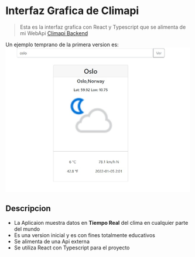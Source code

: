 # Interfaz Grafica de Climapi

> Esta es la interfaz grafica con React y Typescript que se alimenta de mi WebApi [Climapi Backend](https://github.com/gabusdev/climapi)

Un ejemplo temprano de la primera version es:
![Imagen de Prueba Primera Version](src\TestImage\testImage.jpeg "Imagen de prueba primera version")

## Descripcion 
- La Aplicaion muestra datos en **Tiempo Real** del clima en cualquier parte del mundo
- Es una version inicial y es con fines totalmente educativos
- Se alimenta de una Api externa 
- Se utiliza React con Typescript para el proyecto 
